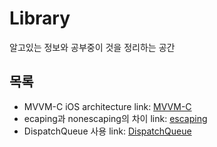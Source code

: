 # Library
알고있는 정보와 공부중이 것을 정리하는 공간

## 목록
- MVVM-C iOS architecture link: [MVVM-C]
- ecaping과 nonescaping의 차이 link: [escaping]
- DispatchQueue 사용 link: [DispatchQueue]


[MVVM-C]: https://github.com/jaeminKim0523/Library/blob/main/MVVM-C.md "Read MVVM-C"
[escaping]: https://github.com/jaeminKim0523/Library/blob/main/escaping.md "Read escaping"
[DispatchQueue]: https://github.com/jaeminKim0523/Library/blob/main/DispatchQueue.md "Read DispatchQueue"


